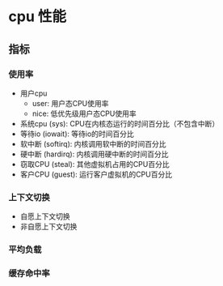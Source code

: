 # cpu 性能

## 指标

### 使用率

- 用户cpu
  - user: 用户态CPU使用率
  - nice: 低优先级用户态CPU使用率
- 系统cpu (sys): CPU在内核态运行的时间百分比（不包含中断）
- 等待io (iowait): 等待io的时间百分比
- 软中断 (softirq): 内核调用软中断的时间百分比
- 硬中断 (hardirq): 内核调用硬中断的时间百分比
- 窃取CPU (steal): 其他虚拟机占用的CPU百分比
- 客户CPU (guest): 运行客户虚拟机的CPU百分比

### 上下文切换

- 自愿上下文切换
- 非自愿上下文切换

### 平均负载

### 缓存命中率
